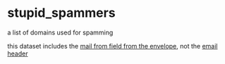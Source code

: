 # stupid_spammers
a list of domains used for spamming

this dataset includes the [mail from field from the envelope](https://www.rfc-editor.org/rfc/rfc5321.html#section-3.3), not the [email header](https://datatracker.ietf.org/doc/html/rfc5322)
